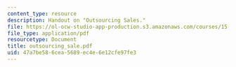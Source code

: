 ```yaml
---
content_type: resource
description: Handout on "Outsourcing Sales."
file: https://ol-ocw-studio-app-production.s3.amazonaws.com/courses/15-010-economic-analysis-for-business-decisions-fall-2004/47a7be586cea5689ec4e6e12cfe97fe3_outsourcing_sale.pdf
file_type: application/pdf
resourcetype: Document
title: outsourcing_sale.pdf
uid: 47a7be58-6cea-5689-ec4e-6e12cfe97fe3
---
```

